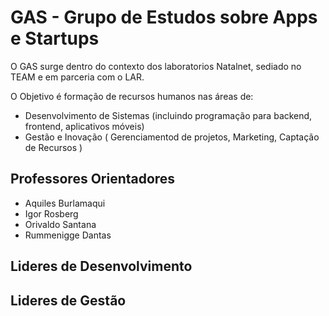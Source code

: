 # GAS - Grupo de Estudos sobre Apps e Startups
O GAS surge dentro do contexto dos laboratorios Natalnet, sediado no TEAM e em parceria com o LAR.

O Objetivo é formação de recursos humanos nas áreas de:
* Desenvolvimento de Sistemas (incluindo programação para backend, frontend, aplicativos móveis)
* Gestão e Inovação ( Gerenciamentod de projetos, Marketing, Captação de Recursos )

## Professores Orientadores
* Aquiles Burlamaqui
* Igor Rosberg
* Orivaldo Santana
* Rummenigge Dantas

## Lideres de Desenvolvimento

## Lideres de Gestão


